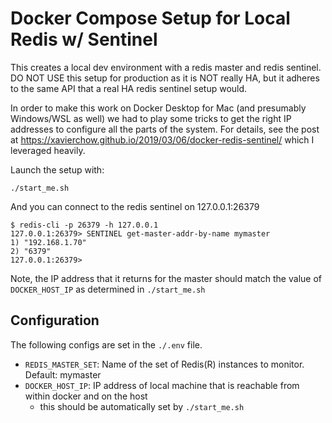 # Docker Compose Setup for Local Redis w/ Sentinel

This creates a local dev environment with a redis master and redis sentinel. DO NOT USE this setup
for production as it is NOT really HA, but it adheres to the same API that a real HA redis
sentinel setup would.

In order to make this work on Docker Desktop for Mac (and presumably Windows/WSL as well) we had to
play some tricks to get the right IP addresses to configure all the parts of the system.  For
details, see the post at <https://xavierchow.github.io/2019/03/06/docker-redis-sentinel/> which I
leveraged heavily.

Launch the setup with:

```text
./start_me.sh
```

And you can connect to the redis sentinel on 127.0.0.1:26379

```text
$ redis-cli -p 26379 -h 127.0.0.1
127.0.0.1:26379> SENTINEL get-master-addr-by-name mymaster
1) "192.168.1.70"
2) "6379"
127.0.0.1:26379>
```

Note, the IP address that it returns for the master should match the value of `DOCKER_HOST_IP` as
determined in `./start_me.sh`

## Configuration

The following configs are set in the `./.env` file.

- `REDIS_MASTER_SET`: Name of the set of Redis(R) instances to monitor. Default: mymaster
- `DOCKER_HOST_IP`: IP address of local machine that is reachable from within docker and on the host
  - this should be automatically set by `./start_me.sh`
